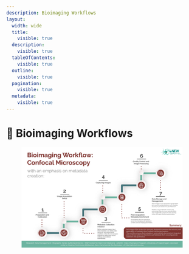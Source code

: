 ```yaml
---
description: Bioimaging Workflows
layout:
  width: wide
  title:
    visible: true
  description:
    visible: true
  tableOfContents:
    visible: true
  outline:
    visible: true
  pagination:
    visible: true
  metadata:
    visible: true
---
```


# 🔵 Bioimaging Workflows

<div align="center" data-full-width="false"><figure><img src="../.gitbook/assets/Bioimaging Workflow.jpg" alt=""><figcaption></figcaption></figure></div>
